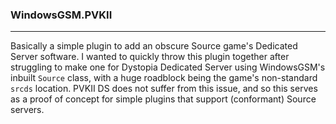 ### WindowsGSM.PVKII
---
Basically a simple plugin to add an obscure Source game's Dedicated Server software. I wanted to quickly throw this plugin together after struggling to make one for Dystopia Dedicated Server using WindowsGSM's inbuilt `Source` class, with a huge roadblock being the game's non-standard `srcds` location. PVKII DS does not suffer from this issue, and so this serves as a proof of concept for simple plugins that support (conformant) Source servers.
